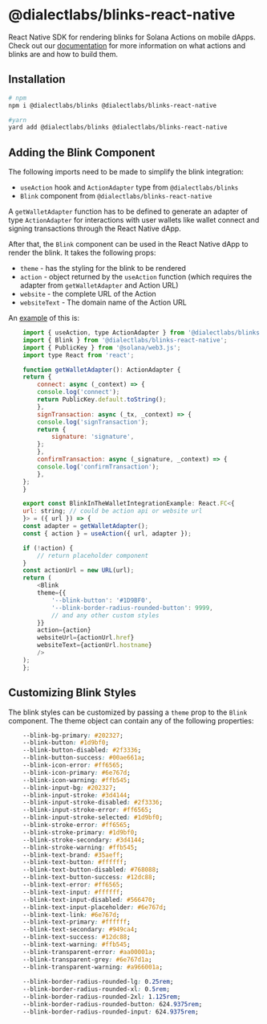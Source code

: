 # @dialectlabs/blinks-react-native

React Native SDK for rendering blinks for Solana Actions on mobile dApps. Check out our [documentation](https://docs.dialect.to) for more information on what actions and blinks are and how to build them.

## Installation

```bash
# npm 
npm i @dialectlabs/blinks @dialectlabs/blinks-react-native

#yarn
yard add @dialectlabs/blinks @dialectlabs/blinks-react-native
```

## Adding the Blink Component

The following imports need to be made to simplify the blink integration:
- `useAction` hook and `ActionAdapter` type from `@dialectlabs/blinks`
- `Blink` component from `@dialectlabs/blinks-react-native`

A `getWalletAdapter` function has to be defined to generate an adapter of type `ActionAdapter` for interactions with user wallets like wallet connect and signing transactions through the React Native dApp.

After that, the `Blink` component can be used in the React Native dApp to render the blink. It takes the following props:
- `theme` - has the styling for the blink to be rendered
- `action` - object returned by the `useAction` function (which requires the adapter from `getWalletAdapter` and Action URL)
- `website` - the complete URL of the Action
- `websiteText` - The domain name of the Action URL

An [example](/example/src/Example.tsx) of this is:

```js
    import { useAction, type ActionAdapter } from '@dialectlabs/blinks';
    import { Blink } from '@dialectlabs/blinks-react-native';
    import { PublicKey } from '@solana/web3.js';
    import type React from 'react';

    function getWalletAdapter(): ActionAdapter {
    return {
        connect: async (_context) => {
        console.log('connect');
        return PublicKey.default.toString();
        },
        signTransaction: async (_tx, _context) => {
        console.log('signTransaction');
        return {
            signature: 'signature',
        };
        },
        confirmTransaction: async (_signature, _context) => {
        console.log('confirmTransaction');
        },
    };
    }

    export const BlinkInTheWalletIntegrationExample: React.FC<{
    url: string; // could be action api or website url
    }> = ({ url }) => {
    const adapter = getWalletAdapter();
    const { action } = useAction({ url, adapter });

    if (!action) {
        // return placeholder component
    }
    const actionUrl = new URL(url);
    return (
        <Blink
        theme={{
            '--blink-button': '#1D9BF0',
            '--blink-border-radius-rounded-button': 9999,
            // and any other custom styles
        }}
        action={action}
        websiteUrl={actionUrl.href}
        websiteText={actionUrl.hostname}
        />
    );
    };
```

## Customizing Blink Styles

The blink styles can be customized by passing a `theme` prop to the `Blink` component. The theme object can contain any of the following properties:

```css
    --blink-bg-primary: #202327;
    --blink-button: #1d9bf0;
    --blink-button-disabled: #2f3336;
    --blink-button-success: #00ae661a;
    --blink-icon-error: #ff6565;
    --blink-icon-primary: #6e767d;
    --blink-icon-warning: #ffb545;
    --blink-input-bg: #202327;
    --blink-input-stroke: #3d4144;
    --blink-input-stroke-disabled: #2f3336;
    --blink-input-stroke-error: #ff6565;
    --blink-input-stroke-selected: #1d9bf0;
    --blink-stroke-error: #ff6565;
    --blink-stroke-primary: #1d9bf0;
    --blink-stroke-secondary: #3d4144;
    --blink-stroke-warning: #ffb545;
    --blink-text-brand: #35aeff;
    --blink-text-button: #ffffff;
    --blink-text-button-disabled: #768088;
    --blink-text-button-success: #12dc88;
    --blink-text-error: #ff6565;
    --blink-text-input: #ffffff;
    --blink-text-input-disabled: #566470;
    --blink-text-input-placeholder: #6e767d;
    --blink-text-link: #6e767d;
    --blink-text-primary: #ffffff;
    --blink-text-secondary: #949ca4;
    --blink-text-success: #12dc88;
    --blink-text-warning: #ffb545;
    --blink-transparent-error: #aa00001a;
    --blink-transparent-grey: #6e767d1a;
    --blink-transparent-warning: #a966001a;
    
    --blink-border-radius-rounded-lg: 0.25rem;
    --blink-border-radius-rounded-xl: 0.5rem;
    --blink-border-radius-rounded-2xl: 1.125rem;
    --blink-border-radius-rounded-button: 624.9375rem;
    --blink-border-radius-rounded-input: 624.9375rem;
```
